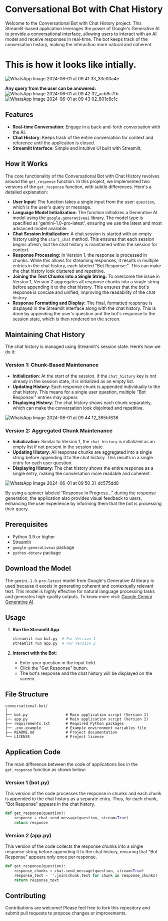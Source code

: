 # Conversational Bot with Chat History

Welcome to the Conversational Bot with Chat History project. This Streamlit-based application leverages the power of Google's Generative AI to provide a conversational interface, allowing users to interact with an AI model and receive responses in real-time. The bot keeps track of the conversation history, making the interaction more natural and coherent.

# This is how it looks like intially. 
![WhatsApp Image 2024-06-01 at 09 41 33_33e00a4e](https://github.com/Sudhanshu480/Conversational_Chat_Bot/assets/96736479/5c55f4a4-8e18-4c94-a806-5e8cf0804918)

**Any query from the user can be answered:**
![WhatsApp Image 2024-06-01 at 09 42 32_acb9c7fb](https://github.com/Sudhanshu480/Conversational_Chat_Bot/assets/96736479/e1a37e9b-177f-437c-9523-589283188cce)
![WhatsApp Image 2024-06-01 at 09 43 02_801c6c1c](https://github.com/Sudhanshu480/Conversational_Chat_Bot/assets/96736479/ad6fa274-4f5e-45e3-8cc6-96761f5c1417)


## Features

- **Real-time Conversation**: Engage in a back-and-forth conversation with the AI.
- **Chat History**: Keeps track of the entire conversation for context and reference until the application is closed.
- **Streamlit Interface**: Simple and intuitive UI built with Streamlit.

## How it Works

The core functionality of the Conversational Bot with Chat History revolves around the `get_response` function. In this project, we implemented two versions of the `get_response` function, with subtle differences. Here's a detailed explanation:

- **User Input:** The function takes a single input from the user: `question`, which is the user's query or message.
- **Language Model Initialization:** The function initializes a Generative AI model using the `google.generativeai` library. The model type is specified as 'gemini-1.0-pro-latest', ensuring we use the latest and most advanced model available.
- **Chat Session Initialization:** A chat session is started with an empty history using the `start_chat` method. This ensures that each session begins afresh, but the chat history is maintained within the session for context.
- **Response Processing:** In Version 1, the response is processed in chunks. While this allows for streaming responses, it results in multiple entries in the chat history, each labeled "Bot Response:". This can make the chat history look cluttered and repetitive.
- **Joining the Text Chunks into a Single String:** To overcome the issue in Version 1, Version 2 aggregates all response chunks into a single string before appending it to the chat history. This ensures that the bot's response is concise and unified, improving the readability of the chat history.
- **Response Formatting and Display:** The final, formatted response is displayed in the Streamlit interface along with the chat history. This is done by appending the user's question and the bot's response to the session state, which is then rendered on the screen.

## Maintaining Chat History

The chat history is managed using Streamlit's session state. Here’s how we do it:

### Version 1: Chunk-Based Maintenance

- **Initialization**: At the start of the session, if the `chat_history` key is not already in the session state, it is initialized as an empty list.
- **Updating History**: Each response chunk is appended individually to the chat history. This means for a single user question, multiple "Bot Response:" entries may appear.
- **Displaying History**: The chat history shows each chunk separately, which can make the conversation look disjointed and repetitive.

![WhatsApp Image 2024-06-01 at 09 44 12_365bf836](https://github.com/Sudhanshu480/Conversational_Chat_Bot/assets/96736479/1cdd2573-5e2d-4b5e-bc94-e7bd085ec7ec)


### Version 2: Aggregated Chunk Maintenance

- **Initialization**: Similar to Version 1, the `chat_history` is initialized as an empty list if not present in the session state.
- **Updating History**: All response chunks are aggregated into a single string before appending it to the chat history. This results in a single entry for each user question.
- **Displaying History**: The chat history shows the entire response as a single entry, making the conversation more readable and coherent.

![WhatsApp Image 2024-06-01 at 09 50 31_dc575dd8](https://github.com/Sudhanshu480/Conversational_Chat_Bot/assets/96736479/b4a0563f-245c-4de3-af9b-8a626be05da6)


By using a spinner labeled "Response in Progress..." during the response generation, the application also provides visual feedback to users, enhancing the user experience by informing them that the bot is processing their query.

## Prerequisites

- Python 3.9 or higher
- Streamlit
- `google-generativeai` package
- `python-dotenv` package

## Download the Model

The `gemini-1.0-pro-latest` model from Google's Generative AI library is used because it excels in generating coherent and contextually relevant text. This model is highly effective for natural language processing tasks and generates high-quality outputs. To know more visit: [Google Gemini Generative AI](https://github.com/google-gemini/generative-ai-python).

## Usage

1. **Run the Streamlit App**:
   ```sh
   streamlit run bot.py  # For Version 1
   streamlit run app.py  # For Version 2
   ```

2. **Interact with the Bot**:
   - Enter your question in the input field.
   - Click the "Get Response" button.
   - The bot's response and the chat history will be displayed on the screen.

## File Structure

```
conversational-bot/
│
├── bot.py                 # Main application script (Version 1)
├── app.py                 # Main application script (Version 2)
├── requirements.txt       # Required Python packages
├── .env.example           # Example environment variables file
├── README.md              # Project documentation
└── LICENSE                # Project license
```

## Application Code

The main difference between the code of applications lies in the `get_response` function as shown below:

### Version 1 (bot.py)

This version of the code processes the response in chunks and each chunk is appended to the chat history as a separate entry. Thus, for each chunk, "Bot Response" appears in the chat history.

```python
def get_response(question):
    response = chat.send_message(question, stream=True)
    return response
```

### Version 2 (app.py)

This version of the code collects the response chunks into a single response string before appending it to the chat history, ensuring that "Bot Response" appears only once per response.

```python
def get_response(question):
    response_chunks = chat.send_message(question, stream=True)
    response_text = ''.join(chunk.text for chunk in response_chunks)
    return response_text
```

## Contributing

Contributions are welcome! Please feel free to fork this repository and submit pull requests to propose changes or improvements.
